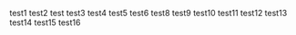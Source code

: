 test1
test2
test
test3
test4
test5
test6
test8
test9
test10
test11
test12
test13
test14
test15
test16
